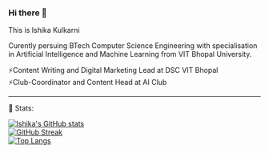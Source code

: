 ### Hi there 👋

<!--
**Ishika13/ishika13** is a ✨ _special_ ✨ repository because its `README.md` (this file) appears on your GitHub profile.

Here are some ideas to get you started:

- 🔭 I’m currently working on ...
- 🌱 I’m currently learning ...
- 👯 I’m looking to collaborate on ...
- 🤔 I’m looking for help with ...
- 💬 Ask me about ...
- 📫 How to reach me: ...
- 😄 Pronouns: ...
- ⚡ Fun fact: ...

--> This is Ishika Kulkarni

Curently persuing BTech Computer Science Engineering with specialisation in Artificial Intelligence and Machine Learning from VIT Bhopal University.

⚡Content Writing and Digital Marketing Lead at DSC VIT Bhopal <br>
⚡Club-Coordinator and Content Head at AI Club <br>

 <hr>
 🌱 Stats:

[![Ishika's GitHub stats](https://github-readme-stats.vercel.app/api?username=ishika13)](https://github.com/ishika13/github-readme-stats)
<br>
[![GitHub Streak](https://github-readme-streak-stats.herokuapp.com/?user=ishika13&theme=default)](https://github.com/ishika13/github-readme-stats)
<br>
[![Top Langs](https://github-readme-stats.vercel.app/api/top-langs/?username=ishika13&langs_count=10)](https://github.com/ishika13/github-readme-stats)


